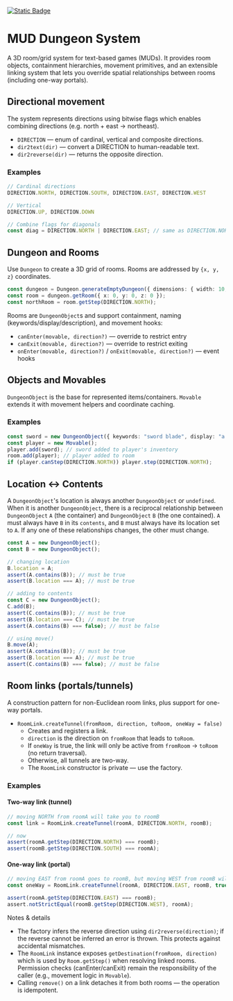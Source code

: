 [![Static Badge](https://img.shields.io/badge/documentation-orange)](https://jackindisguise.github.io/mud-dungeon-template/)

# MUD Dungeon System

A 3D room/grid system for text-based games (MUDs). It provides room objects, containment hierarchies, movement primitives, and an extensible linking system that lets you override spatial relationships between rooms (including one-way portals).

## Directional movement

The system represents directions using bitwise flags which enables combining directions (e.g. north + east -> northeast).

- `DIRECTION` — enum of cardinal, vertical and composite directions.
- `dir2text(dir)` — convert a DIRECTION to human-readable text.
- `dir2reverse(dir)` — returns the opposite direction.

### Examples

```ts
// Cardinal directions
DIRECTION.NORTH, DIRECTION.SOUTH, DIRECTION.EAST, DIRECTION.WEST

// Vertical
DIRECTION.UP, DIRECTION.DOWN

// Combine flags for diagonals
const diag = DIRECTION.NORTH | DIRECTION.EAST; // same as DIRECTION.NORTHEAST
```

## Dungeon and Rooms

Use `Dungeon` to create a 3D grid of rooms. Rooms are addressed by `{x, y, z}` coordinates.

```ts
const dungeon = Dungeon.generateEmptyDungeon({ dimensions: { width: 10, height: 10, layers: 3 } });
const room = dungeon.getRoom({ x: 0, y: 0, z: 0 });
const northRoom = room.getStep(DIRECTION.NORTH);
```

Rooms are `DungeonObject`s and support containment, naming (keywords/display/description), and movement hooks:

- `canEnter(movable, direction?)` — override to restrict entry
- `canExit(movable, direction?)` — override to restrict exiting
- `onEnter(movable, direction?)` / `onExit(movable, direction?)` — event hooks

## Objects and Movables

`DungeonObject` is the base for represented items/containers. `Movable` extends it with movement helpers and coordinate caching.

### Examples

```ts
const sword = new DungeonObject({ keywords: "sword blade", display: "a sword" });
const player = new Movable();
player.add(sword); // sword added to player's inventory
room.add(player); // player added to room
if (player.canStep(DIRECTION.NORTH)) player.step(DIRECTION.NORTH);
```

## Location <-> Contents

A `DungeonObject`'s location is always another `DungeonObject` or `undefined`. When it is another `DungeonObject`, there is a reciprocal relationship between `DungeonObject` `A` (the container) and `DungeonObject` `B` (the one contained). `A` must always have `B` in its `contents`, and `B` must always have its location set to `A`. If any one of these relationships changes, the other must change.

```ts
const A = new DungeonObject();
const B = new DungeonObject();

// changing location
B.location = A;
assert(A.contains(B)); // must be true
assert(B.location === A); // must be true

// adding to contents
const C = new DungeonObject();
C.add(B);
assert(C.contains(B)); // must be true
assert(B.location === C); // must be true
assert(A.contains(B) === false); // must be false

// using move()
B.move(A);
assert(A.contains(B)); // must be true
assert(B.location === A); // must be true
assert(C.contains(B) === false); // must be false
```

## Room links (portals/tunnels)

A construction pattern for non-Euclidean room links, plus support for one-way portals.

- `RoomLink.createTunnel(fromRoom, direction, toRoom, oneWay = false)`
  - Creates and registers a link.
  - `direction` is the direction on `fromRoom` that leads to `toRoom`.
  - If `oneWay` is true, the link will only be active from `fromRoom` -> `toRoom` (no return traversal).
  - Otherwise, all tunnels are two-way.
  - The `RoomLink` constructor is private — use the factory.

### Examples

#### Two-way link (tunnel)

```ts
// moving NORTH from roomA will take you to roomB
const link = RoomLink.createTunnel(roomA, DIRECTION.NORTH, roomB);

// now
assert(roomA.getStep(DIRECTION.NORTH) === roomB);
assert(roomB.getStep(DIRECTION.SOUTH) === roomA);
```

#### One-way link (portal)

```ts
// moving EAST from roomA goes to roomB, but moving WEST from roomB will NOT return to roomA
const oneWay = RoomLink.createTunnel(roomA, DIRECTION.EAST, roomB, true);

assert(roomA.getStep(DIRECTION.EAST) === roomB);
assert.notStrictEqual(roomB.getStep(DIRECTION.WEST), roomA);
```

Notes & details

- The factory infers the reverse direction using `dir2reverse(direction)`; if the reverse cannot be inferred an error is thrown. This protects against accidental mismatches.
- The `RoomLink` instance exposes `getDestination(fromRoom, direction)` which is used by `Room.getStep()` when resolving linked rooms. Permission checks (canEnter/canExit) remain the responsibility of the caller (e.g., movement logic in `Movable`).
- Calling `remove()` on a link detaches it from both rooms — the operation is idempotent.